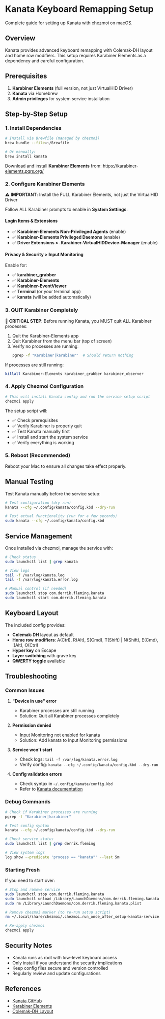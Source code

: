 # Kanata Keyboard Remapping Setup

Complete guide for setting up Kanata with chezmoi on macOS.

## Overview

Kanata provides advanced keyboard remapping with Colemak-DH layout and home row modifiers. This setup requires Karabiner Elements as a dependency and careful configuration.

## Prerequisites

1. **Karabiner Elements** (full version, not just VirtualHID Driver)
2. **Kanata** via Homebrew
3. **Admin privileges** for system service installation

## Step-by-Step Setup

### 1. Install Dependencies

```bash
# Install via Brewfile (managed by chezmoi)
brew bundle --file=~/Brewfile

# Or manually:
brew install kanata
```

Download and install **Karabiner Elements** from: https://karabiner-elements.pqrs.org/

### 2. Configure Karabiner Elements

⚠️ **IMPORTANT**: Install the FULL Karabiner Elements, not just the VirtualHID Driver

Follow ALL Karabiner prompts to enable in **System Settings**:

#### Login Items & Extensions
- ✅ **Karabiner-Elements Non-Privileged Agents** (enable)
- ✅ **Karabiner-Elements Privileged Daemons** (enable)
- ✅ **Driver Extensions > .Karabiner-VirtualHIDDevice-Manager** (enable)

#### Privacy & Security > Input Monitoring
Enable for:
- ✅ **karabiner_grabber**
- ✅ **Karabiner-Elements**
- ✅ **Karabiner-EventViewer**  
- ✅ **Terminal** (or your terminal app)
- ✅ **kanata** (will be added automatically)

### 3. QUIT Karabiner Completely

🚨 **CRITICAL STEP**: Before running Kanata, you MUST quit ALL Karabiner processes:

1. Quit the Karabiner-Elements app
2. Quit Karabiner from the menu bar (top of screen)
3. Verify no processes are running:
   ```bash
   pgrep -f "Karabiner|karabiner"  # Should return nothing
   ```

If processes are still running:
```bash
killall Karabiner-Elements karabiner_grabber karabiner_observer
```

### 4. Apply Chezmoi Configuration

```bash
# This will install Kanata config and run the service setup script
chezmoi apply
```

The setup script will:
- ✅ Check prerequisites
- ✅ Verify Karabiner is properly quit
- ✅ Test Kanata manually first
- ✅ Install and start the system service
- ✅ Verify everything is working

### 5. Reboot (Recommended)

Reboot your Mac to ensure all changes take effect properly.

## Manual Testing

Test Kanata manually before the service setup:

```bash
# Test configuration (dry run)
kanata --cfg ~/.config/kanata/config.kbd --dry-run

# Test actual functionality (run for a few seconds)
sudo kanata --cfg ~/.config/kanata/config.kbd
```

## Service Management

Once installed via chezmoi, manage the service with:

```bash
# Check status
sudo launchctl list | grep kanata

# View logs
tail -f /var/log/kanata.log
tail -f /var/log/kanata.error.log

# Manual control (if needed)
sudo launchctl stop com.derrik.fleming.kanata
sudo launchctl start com.derrik.fleming.kanata
```

## Keyboard Layout

The included config provides:

- **Colemak-DH** layout as default
- **Home row modifiers**: A(Ctrl), R(Alt), S(Cmd), T(Shift) | N(Shift), E(Cmd), I(Alt), O(Ctrl)
- **Hyper key** on Escape
- **Layer switching** with grave key
- **QWERTY toggle** available

## Troubleshooting

### Common Issues

1. **"Device in use" error**
   - Karabiner processes are still running
   - Solution: Quit all Karabiner processes completely

2. **Permission denied**
   - Input Monitoring not enabled for kanata
   - Solution: Add kanata to Input Monitoring permissions

3. **Service won't start**
   - Check logs: `tail -f /var/log/kanata.error.log`
   - Verify config: `kanata --cfg ~/.config/kanata/config.kbd --dry-run`

4. **Config validation errors**
   - Check syntax in `~/.config/kanata/config.kbd`
   - Refer to [Kanata documentation](https://github.com/jtroo/kanata)

### Debug Commands

```bash
# Check if Karabiner processes are running
pgrep -f "Karabiner|karabiner"

# Test config syntax
kanata --cfg ~/.config/kanata/config.kbd --dry-run

# Check service status
sudo launchctl list | grep derrik.fleming

# View system logs
log show --predicate 'process == "kanata"' --last 5m
```

### Starting Fresh

If you need to start over:

```bash
# Stop and remove service
sudo launchctl stop com.derrik.fleming.kanata
sudo launchctl unload /Library/LaunchDaemons/com.derrik.fleming.kanata.plist
sudo rm /Library/LaunchDaemons/com.derrik.fleming.kanata.plist

# Remove chezmoi marker (to re-run setup script)
rm ~/.local/share/chezmoi/.chezmoi.run_once_after_setup-kanata-service.sh

# Re-apply chezmoi
chezmoi apply
```

## Security Notes

- Kanata runs as root with low-level keyboard access
- Only install if you understand the security implications  
- Keep config files secure and version controlled
- Regularly review and update configurations

## References

- [Kanata GitHub](https://github.com/jtroo/kanata)
- [Karabiner Elements](https://karabiner-elements.pqrs.org/)
- [Colemak-DH Layout](https://colemakmods.github.io/mod-dh/)